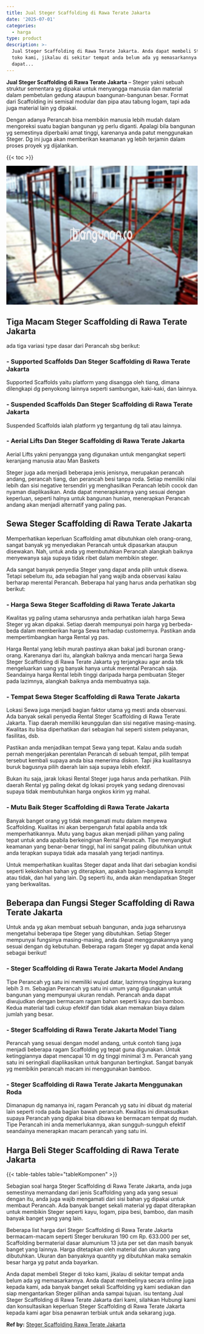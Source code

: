 ```yaml
---
title: Jual Steger Scaffolding di Rawa Terate Jakarta
date: '2025-07-01'
categories:
  - harga
type: product
description: >-
  Jual Steger Scaffolding di Rawa Terate Jakarta. Anda dapat membeli Steger di
  toko kami, jikalau di sekitar tempat anda belum ada yg memasarkannya. Anda
  dapat...
---
```


**Jual Steger Scaffolding di Rawa Terate Jakarta** – Steger yakni sebuah struktur sementara yg dipakai untuk menyangga manusia dan material dalam pembetulan gedung ataupun baangunan-bangunan besar. Format dari Scaffolding ini semisal modular dan pipa atau tabung logam, tapi ada juga material lain yg dipakai.

Dengan adanya Perancah bisa membikin manusia lebih mudah dalam mengoreksi suatu bagian bangunan yg perlu diganti. Apalagi bila bangunan yg semestinya diperbaiki amat tinggi, karenanya anda patut menggunakan Steger. Dg ini juga akan memberikan keamanan yg lebih terjamin dalam proses proyek yg dijalankan.

{{< toc >}}

![Jual Steger Scaffolding di Rawa Terate Jakarta](/images/sewa-scaffolding-steger-29.png)

## Tiga Macam Steger Scaffolding di Rawa Terate Jakarta

ada tiga variasi type dasar dari Perancah sbg berikut:

### \- Supported Scaffolds Dan Steger Scaffolding di Rawa Terate Jakarta

Supported Scaffolds yaitu platform yang disangga oleh tiang, dimana dilengkapi dg penyokong lainnya seperti sambungan, kaki-kaki, dan lainnya.

### \- Suspended Scaffolds Dan Steger Scaffolding di Rawa Terate Jakarta

Suspended Scaffolds ialah platform yg tergantung dg tali atau lainnya.

### \- Aerial Lifts Dan Steger Scaffolding di Rawa Terate Jakarta

Aerial Lifts yakni penyangga yang digunakan untuk mengangkat seperti keranjang manusia atau Man Baskets

Steger juga ada menjadi beberapa jenis jenisnya, merupakan perancah andang, perancah tiang, dan perancah besi tanpa roda. Setiap memiliki nilai lebih dan sisi negative tersendiri yg menghasilkan Perancah lebih cocok dan nyaman diaplikasikan. Anda dapat menerapkannya yang sesuai dengan keperluan, seperti halnya untuk bangunan hunian, menerapkan Perancah andang akan menjadi alternatif yang paling pas.

## Sewa Steger Scaffolding di Rawa Terate Jakarta

Memperhatikan keperluan Scaffolding amat dibutuhkan oleh orang-orang, sangat banyak yg menyediakan Perancah untuk dipasarkan ataupun disewakan. Nah, untuk anda yg membutuhkan Perancah alangkah baiknya menyewanya saja supaya tidak ribet dalam membikin steger.

Ada sangat banyak penyedia Steger yang dapat anda pilih untuk disewa. Tetapi sebelum itu, ada sebagian hal yang wajib anda observasi kalau berharap merental Perancah. Beberapa hal yang harus anda perhatikan sbg berikut:

### \- Harga Sewa Steger Scaffolding di Rawa Terate Jakarta

Kwalitas yg paling utama seharusnya anda perhatikan ialah harga Sewa Steger yg akan dipakai. Setiap daerah mempunyai poin harga yg berbeda-beda dalam memberikan harga Sewa terhadap customernya. Pastikan anda mempertimbangkan harga Rental yg pas.

Harga Rental yang lebih murah pastinya akan bakal jadi buronan orang-orang. Karenanya dari itu, alangkah baiknya anda mencari harga Sewa Steger Scaffolding di Rawa Terate Jakarta yg terjangkau agar anda tdk mengeluarkan uang yg banyak hanya untuk merental Perancah saja. Seandainya harga Rental lebih tinggi daripada harga pembuatan Steger pada lazimnya, alangkah baiknya anda membuatnya saja.

### \- Tempat Sewa Steger Scaffolding di Rawa Terate Jakarta

Lokasi Sewa juga menjadi bagian faktor utama yg mesti anda observasi. Ada banyak sekali penyedia Rental Steger Scaffolding di Rawa Terate Jakarta. Tiap daerah memiliki keunggulan dan sisi negative masing-masing. Kwalitas itu bisa diperhatikan dari sebagian hal seperti sistem pelayanan, fasilitas, dsb.

Pastikan anda menjadikan tempat Sewa yang tepat. Kalau anda sudah pernah mengerjakan perentalan Perancah di sebuah tempat, pilih tempat tersebut kembali supaya anda bisa menerima diskon. Tapi jika kualitasnya buruk bagusnya pilih daerah lain saja supaya lebih efektif.

Bukan itu saja, jarak lokasi Rental Steger juga harus anda perhatikan. Pilih daerah Rental yg paling dekat dg lokasi proyek yang sedang direnovasi supaya tidak membutuhkan harga ongkos kirim yg mahal.

### \- Mutu Baik Steger Scaffolding di Rawa Terate Jakarta

Banyak banget orang yg tidak mengamati mutu dalam menyewa Scaffolding. Kualitas ini akan berpengaruh fatal apabila anda tdk memperhatikannya. Mutu yang bagus akan menjadi pilihan yang paling tepat untuk anda apabila berkeinginan Rental Perancah. Tipe menyangkut keamanan yang benar-benar tinggi, hal ini sangat paling dibutuhkan untuk anda terapkan supaya tidak ada masalah yang terjadi nantinya.

Untuk memperhatikan kualitas Steger dapat anda lihat dari sebagian kondisi seperti kekokohan bahan yg diterapkan, apakah bagian-bagiannya komplit atau tidak, dan hal yang lain. Dg seperti itu, anda akan mendapatkan Steger yang berkwalitas.

## Beberapa dan Fungsi Steger Scaffolding di Rawa Terate Jakarta

Untuk anda yg akan membuat sebuah bangunan, anda juga seharusnya mengetahui beberapa tipe Steger yang dibutuhkan. Setiap Steger mempunyai fungsinya masing-masing, anda dapat menggunakannya yang sesuai dengan dg kebutuhan. Beberapa ragam Steger yg dapat anda kenal sebagai berikut!

### \- Steger Scaffolding di Rawa Terate Jakarta Model Andang

Tipe Perancah yg satu ini memiliki wujud datar, lazimnya tingginya kurang lebih 3 m. Sebagian Perancah yg satu ini umum yang digunakan untuk bangunan yang mempunyai ukuran rendah. Perancah anda dapat diwujudkan dengan bermacam ragam bahan seperti kayu dan bamboo. Kedua material tadi cukup efektif dan tidak akan memakan biaya dalam jumlah yang besar.

### \- Steger Scaffolding di Rawa Terate Jakarta Model Tiang

Perancah yang sesuai dengan model andang, untuk contoh tiang juga menjadi beberapa ragam Scaffolding yg tepat guna digunakan. Untuk ketinggiannya dapat mencapai 10 m dg tinggi minimal 3 m. Perancah yang satu ini seringkali diaplikasikan untuk bangunan bertingkat. Sangat banyak yg membikin perancah macam ini menggunakan bamboo.

### \- Steger Scaffolding di Rawa Terate Jakarta Menggunakan Roda

Dimanapun dg namanya ini, ragam Perancah yg satu ini dibuat dg material lain seperti roda pada bagian bawah perancah. Kwalitas ini dimaksudkan supaya Perancah yang dipakai bisa dibawa ke bermacam tempat dg mudah. Tipe Perancah ini anda memerlukannya, akan sungguh-sungguh efektif seandainya menerapkan macam perancah yang satu ini.

## Harga Beli Steger Scaffolding di Rawa Terate Jakarta

{{< table-tables table="tableKomponen" >}}

Sebagian soal harga Steger Scaffolding di Rawa Terate Jakarta, anda juga semestinya memandang dari jenis Scaffolding yang ada yang sesuai dengan itu, anda juga wajib mengamati dari sisi bahan yg dipakai untuk membaut Perancah. Ada banyak banget sekali material yg dapat diterapkan untuk membikin Steger seperti kayu, logam, pipa besi, bamboo, dan masih banyak banget yang yang lain.

Beberapa list harga dari Steger Scaffolding di Rawa Terate Jakarta bermacam-macam seperti Steger berukuran 190 cm Rp. 633.000 per set, Scaffolding bermaterial dasar alumunium 13 juta per set dan masih banyak banget yang lainnya. Harga ditetapkan oleh material dan ukuran yang dibutuhkan. Ukuran dan banyaknya quantity yg dibutuhkan maka semakin besar harga yg patut anda bayarkan.

Anda dapat membeli Steger di toko kami, jikalau di sekitar tempat anda belum ada yg memasarkannya. Anda dapat membelinya secara online juga kepada kami, ada banyak banget sekali Scaffolding yg kami sediakan dan siap mengantarkan Steger pilihan anda sampai tujuan. isu tentang Jual Steger Scaffolding di Rawa Terate Jakarta dari kami, silahkan Hubungi kami dan konsultasikan keperluan Steger Scaffolding di Rawa Terate Jakarta kepada kami agar bisa penawran terbiak untuk anda sekarang juga.

**Ref by:** [Steger Scaffolding Rawa Terate Jakarta](https://id.wikipedia.org/wiki/Steger)
